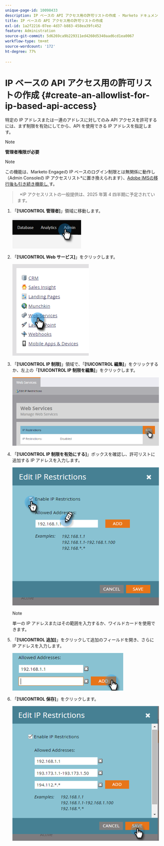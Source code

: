 ```yaml
---
unique-page-id: 10098433
description: IP ベースの API アクセス用の許可リストの作成 - Marketo ドキュメント - 製品ドキュメント
title: IP ベースの API アクセス用の許可リストの作成
exl-id: 1a2f2216-07ee-4d37-b883-458ea39fc452
feature: Administration
source-git-commit: 5d6269ca9b229311ed4260d5340aad6cd1ea0067
workflow-type: tm+mt
source-wordcount: '172'
ht-degree: 77%

---
```


# IP ベースの API アクセス用の許可リストの作成 {#create-an-allowlist-for-ip-based-api-access}

特定の IP アドレスまたは一連のアドレスに対してのみ API アクセスを許可するには、まず制限を有効にしてから、API を使用できる IP アドレスを指定します。

>[!NOTE]
>
>**管理者権限が必要**

>[!NOTE]
>
>この機能は、Marketo Engageの IP ベースのログイン制限とは無関係に動作し（Admin Consoleの IP アクセスリスト*に置き換えられます）、[Adobe IMSの移行後も引き続き機能し ](/help/marketo/product-docs/administration/marketo-with-adobe-identity/adobe-identity-management-overview.md) す。
>> 
>>&#42;IP アクセスリストの一般提供は、2025 年第 4 四半期に予定されています。

1. 「**[!UICONTROL 管理者]**」領域に移動します。

   ![](assets/create-an-allowlist-for-ip-based-api-access-1.png)

1. 「**[!UICONTROL Web サービス]**」をクリックします。

   ![](assets/create-an-allowlist-for-ip-based-api-access-2.png)

1. 「**[!UICONTROL IP 制限]**」領域で、「**[!UICONTROL 編集]**」をクリックするか、左上の「**[!UICONTROL IP 制限を編集]**」をクリックします。

   ![](assets/create-an-allowlist-for-ip-based-api-access-3.png)

1. 「**[!UICONTROL IP 制限を有効にする]**」ボックスを確認し、許可リストに追加する IP アドレスを入力します。

   ![](assets/create-an-allowlist-for-ip-based-api-access-4.png)

   >[!NOTE]
   >
   >単一の IP アドレスまたはその範囲を入力するか、ワイルドカードを使用できます。

1. 「**[!UICONTROL 追加]**」をクリックして追加のフィールドを開き、さらに IP アドレスを入力します。

   ![](assets/create-an-allowlist-for-ip-based-api-access-5.png)

1. 「**[!UICONTROL 保存]**」をクリックします。

   ![](assets/create-an-allowlist-for-ip-based-api-access-6.png)
